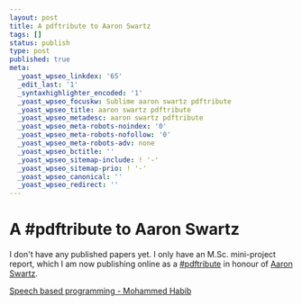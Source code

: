 ```yaml
---
layout: post
title: A pdftribute to Aaron Swartz
tags: []
status: publish
type: post
published: true
meta:
  _yoast_wpseo_linkdex: '65'
  _edit_last: '1'
  _syntaxhighlighter_encoded: '1'
  _yoast_wpseo_focuskw: Sublime aaron swartz pdftribute
  _yoast_wpseo_title: aaron swartz pdftribute
  _yoast_wpseo_metadesc: aaron swartz pdftribute
  _yoast_wpseo_meta-robots-noindex: '0'
  _yoast_wpseo_meta-robots-nofollow: '0'
  _yoast_wpseo_meta-robots-adv: none
  _yoast_wpseo_bctitle: ''
  _yoast_wpseo_sitemap-include: ! '-'
  _yoast_wpseo_sitemap-prio: ! '-'
  _yoast_wpseo_canonical: ''
  _yoast_wpseo_redirect: ''
---
```


A #pdftribute to Aaron Swartz
=================================

I don't have any published papers yet. I only have an M.Sc. mini-project report, which I am now publishing online as a [#pdftribute](http://pdftribute.net/) in honour of [Aaron Swartz](http://mashable.com/2013/01/13/aaron-swartz/).

[Speech based programming - Mohammed Habib](https://dl.dropbox.com/u/22583048/speech-based-programming.pdf)